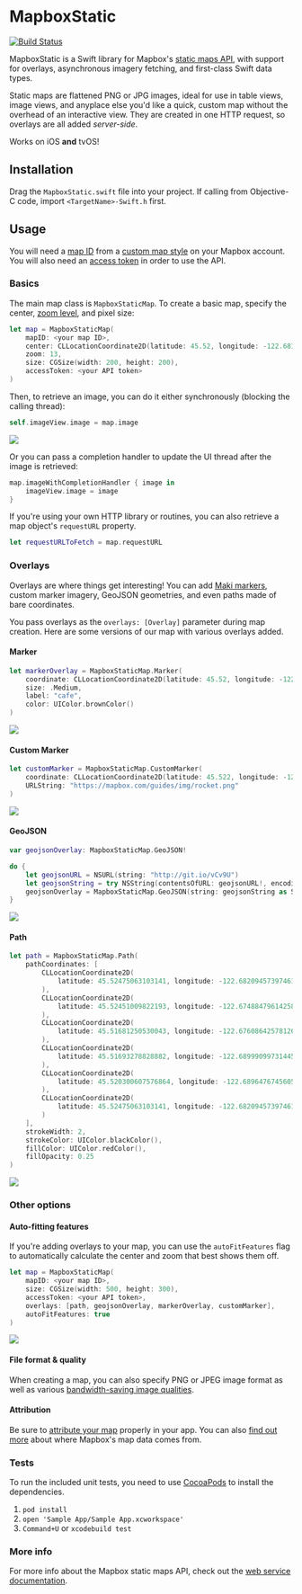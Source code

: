 # MapboxStatic

[![Build Status](https://www.bitrise.io/app/faa9d29af3e2ce7a.svg?token=_oJK999amHl5HlK3a82PZA&branch=master)](https://www.bitrise.io/app/faa9d29af3e2ce7a)

MapboxStatic is a Swift library for Mapbox's [static maps API](https://www.mapbox.com/developers/api/static/), with support for overlays, asynchronous imagery fetching, and first-class Swift data types. 

Static maps are flattened PNG or JPG images, ideal for use in table views, image views, and anyplace else you'd like a quick, custom map without the overhead of an interactive view. They are created in one HTTP request, so overlays are all added *server-side*. 

Works on iOS **and** tvOS! 

## Installation 

Drag the `MapboxStatic.swift` file into your project. If calling from Objective-C code, import `<TargetName>-Swift.h` first. 

## Usage

You will need a [map ID](https://www.mapbox.com/foundations/glossary/#mapid) from a [custom map style](https://www.mapbox.com/foundations/customizing-the-map) on your Mapbox account. You will also need an [access token](https://www.mapbox.com/developers/api/#access-tokens) in order to use the API. 

### Basics

The main map class is `MapboxStaticMap`. To create a basic map, specify the center, [zoom level](https://www.mapbox.com/guides/how-web-maps-work/#tiles-and-zoom-levels), and pixel size: 

```swift
let map = MapboxStaticMap(
    mapID: <your map ID>,
    center: CLLocationCoordinate2D(latitude: 45.52, longitude: -122.681944),
    zoom: 13,
    size: CGSize(width: 200, height: 200),
    accessToken: <your API token>
)
```

Then, to retrieve an image, you can do it either synchronously (blocking the calling thread): 

```swift
self.imageView.image = map.image
```

![](./screenshots/map.png)

Or you can pass a completion handler to update the UI thread after the image is retrieved: 

```swift
map.imageWithCompletionHandler { image in
    imageView.image = image
}
```

If you're using your own HTTP library or routines, you can also retrieve a map object's `requestURL` property. 

```swift
let requestURLToFetch = map.requestURL
```

### Overlays

Overlays are where things get interesting! You can add [Maki markers](https://www.mapbox.com/maki/), custom marker imagery, GeoJSON geometries, and even paths made of bare coordinates. 

You pass overlays as the `overlays: [Overlay]` parameter during map creation. Here are some versions of our map with various overlays added. 

#### Marker

```swift
let markerOverlay = MapboxStaticMap.Marker(
    coordinate: CLLocationCoordinate2D(latitude: 45.52, longitude: -122.681944),
    size: .Medium,
    label: "cafe",
    color: UIColor.brownColor()
)
```

![](./screenshots/marker.png)

#### Custom Marker

```swift
let customMarker = MapboxStaticMap.CustomMarker(
    coordinate: CLLocationCoordinate2D(latitude: 45.522, longitude: -122.69),
    URLString: "https://mapbox.com/guides/img/rocket.png"
)
```

![](./screenshots/custom.png)

#### GeoJSON

```swift
var geojsonOverlay: MapboxStaticMap.GeoJSON!

do {
    let geojsonURL = NSURL(string: "http://git.io/vCv9U")
    let geojsonString = try NSString(contentsOfURL: geojsonURL!, encoding: NSUTF8StringEncoding)
    geojsonOverlay = MapboxStaticMap.GeoJSON(string: geojsonString as String)
}
```

![](./screenshots/geojson.png)

#### Path

```swift
let path = MapboxStaticMap.Path(
    pathCoordinates: [
        CLLocationCoordinate2D(
            latitude: 45.52475063103141, longitude: -122.68209457397461
        ),
        CLLocationCoordinate2D(
            latitude: 45.52451009822193, longitude: -122.67488479614258
        ),
        CLLocationCoordinate2D(
            latitude: 45.51681250530043, longitude: -122.67608642578126
        ),
        CLLocationCoordinate2D(
            latitude: 45.51693278828882, longitude: -122.68999099731445
        ),
        CLLocationCoordinate2D(
            latitude: 45.520300607576864, longitude: -122.68964767456055
        ),
        CLLocationCoordinate2D(
            latitude: 45.52475063103141, longitude: -122.68209457397461
        )
    ],
    strokeWidth: 2,
    strokeColor: UIColor.blackColor(),
    fillColor: UIColor.redColor(),
    fillOpacity: 0.25
)
```

![](./screenshots/path.png)

### Other options

#### Auto-fitting features

If you're adding overlays to your map, you can use the `autoFitFeatures` flag to automatically calculate the center and zoom that best shows them off. 

```swift
let map = MapboxStaticMap(
    mapID: <your map ID>,
    size: CGSize(width: 500, height: 300),
    accessToken: <your API token>,
    overlays: [path, geojsonOverlay, markerOverlay, customMarker],
    autoFitFeatures: true
)
```

![](screenshots/autofit.png)

#### File format & quality

When creating a map, you can also specify PNG or JPEG image format as well as various [bandwidth-saving image qualities](https://www.mapbox.com/developers/api/static/#format). 

#### Attribution

Be sure to [attribute your map](https://www.mapbox.com/developers/api/static/#attribution) properly in your app. You can also [find out more](https://www.mapbox.com/about/maps/) about where Mapbox's map data comes from. 

### Tests

To run the included unit tests, you need to use [CocoaPods](http://cocoapods.org) to install the dependencies. 

1. `pod install`
1. `open 'Sample App/Sample App.xcworkspace'`
1. `Command+U` or `xcodebuild test`


### More info

For more info about the Mapbox static maps API, check out the [web service documentation](https://www.mapbox.com/developers/api/static/). 
